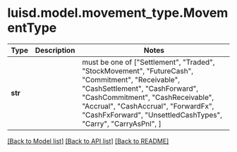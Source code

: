# luisd.model.movement_type.MovementType

Type | Description | Notes
------------- | ------------- | -------------
**str** |  |  must be one of ["Settlement", "Traded", "StockMovement", "FutureCash", "Commitment", "Receivable", "CashSettlement", "CashForward", "CashCommitment", "CashReceivable", "Accrual", "CashAccrual", "ForwardFx", "CashFxForward", "UnsettledCashTypes", "Carry", "CarryAsPnl", ]

[[Back to Model list]](../../README.md#documentation-for-models) [[Back to API list]](../../README.md#documentation-for-api-endpoints) [[Back to README]](../../README.md)

